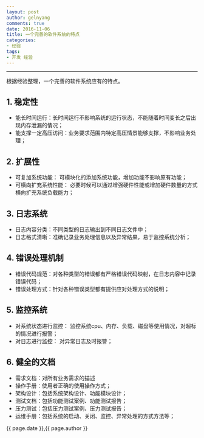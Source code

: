 ```yaml
---
layout: post
author: gelnyang
comments: true
date: 2016-11-06
title: 一个完善的软件系统的特点
categories:
- 经验
tags:
- 开发 经验
---
```

---

根据经验整理，一个完善的软件系统应有的特点。


## 1. 稳定性
* 能长时间运行：长时间运行不影响系统的运行状态，不能随着时间变长之后出现内存泄漏的情况；
* 能支撑一定高压访问：业务要求范围内特定高压情景能够支撑，不影响业务处理；

## 2. 扩展性
* 可复加系统功能： 可模块化的添加系统功能，增加功能不影响原有功能；
* 可横向扩充系统性能： 必要时候可以通过增强硬件性能或增加硬件数量的方式横向扩充系统负载能力；

## 3. 日志系统
* 日志内容分类：不同类型的日志输出到不同日志文件中；
* 日志格式清晰：准确记录业务处理信息以及异常结果，易于监控系统分析；

## 4. 错误处理机制
* 错误代码规范：对各种类型的错误都有严格错误代码映射，在日志内容中记录错误代码；
* 错误处理方式：针对各种错误类型都有提供应对处理方式的说明；

## 5. 监控系统
* 对系统状态进行监控： 监控系统cpu、内存、负载、磁盘等使用情况，对超标的情况进行报警；
* 对日志进行监控： 对异常日志及时报警；

## 6. 健全的文档
* 需求文档：对所有业务需求的描述
* 操作手册：使用者正确的使用操作方式；
* 架构设计：包括系统架构设计、功能模块设计；
* 测试文档：包括功能测试案例、功能测试报告；
* 压力测试：包括压力测试案例、压力测试报告；
* 运维手册：包括系统的启动、关闭、监控、异常处理的方式方法等；


{{ page.date }},{{ page.author }}
